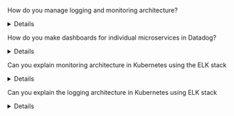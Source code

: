 How do you manage logging and monitoring architecture?

<details>

</details>


How do you make dashboards for individual microservices in Datadog?

<details>

</details>


Can you explain monitoring architecture in Kubernetes using the ELK stack

<details>

</details>

Can you explain the logging architecture in Kubernetes using ELK stack

<details>

</details>